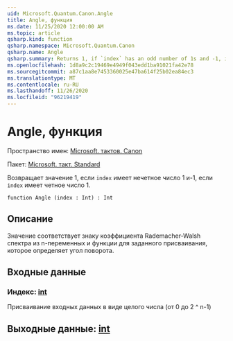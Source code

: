 ```yaml
---
uid: Microsoft.Quantum.Canon.Angle
title: Angle, функция
ms.date: 11/25/2020 12:00:00 AM
ms.topic: article
qsharp.kind: function
qsharp.namespace: Microsoft.Quantum.Canon
qsharp.name: Angle
qsharp.summary: Returns 1, if `index` has an odd number of 1s and -1, if `index` has an even number of 1s.
ms.openlocfilehash: 1d8a9c2c19469e4949f043edd1ba91021fa42e78
ms.sourcegitcommit: a87c1aa8e7453360025e47ba614f25b02ea84ec3
ms.translationtype: MT
ms.contentlocale: ru-RU
ms.lasthandoff: 11/26/2020
ms.locfileid: "96219419"
---
```

# <a name="angle-function"></a>Angle, функция

Пространство имен: [Microsoft. тактов. Canon](xref:Microsoft.Quantum.Canon)

Пакет: [Microsoft. такт. Standard](https://nuget.org/packages/Microsoft.Quantum.Standard)


Возвращает значение 1, если `index` имеет нечетное число 1 и-1, если `index` имеет четное число 1.

```qsharp
function Angle (index : Int) : Int
```


## <a name="description"></a>Описание

Значение соответствует знаку коэффициента Rademacher-Walsh спектра из n-переменных и функции для заданного присваивания, которое определяет угол поворота.

## <a name="input"></a>Входные данные

### <a name="index--int"></a>Индекс: [int](xref:microsoft.quantum.lang-ref.int)

Присваивание входных данных в виде целого числа (от 0 до 2 ^ n-1)



## <a name="output--int"></a>Выходные данные: [int](xref:microsoft.quantum.lang-ref.int)

